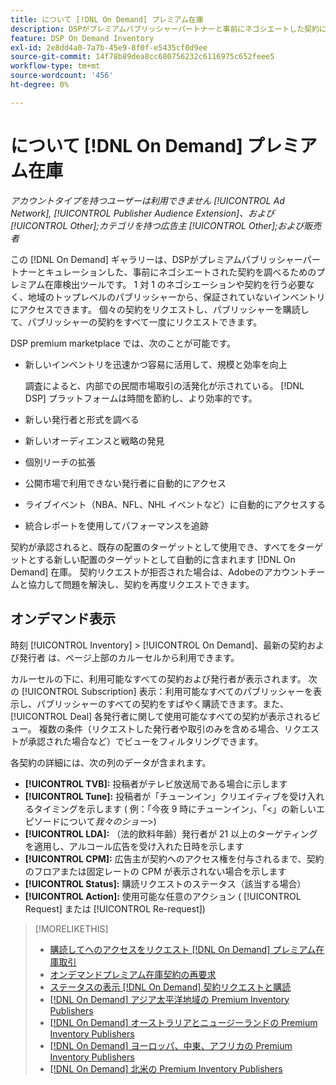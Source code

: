 ```yaml
---
title: について [!DNL On Demand] プレミアム在庫
description: DSPがプレミアムパブリッシャーパートナーと事前にネゴシエートした契約について説明します。
feature: DSP On Demand Inventory
exl-id: 2e8dd4a0-7a7b-45e9-8f0f-e5435cf0d9ee
source-git-commit: 14f78b89dea8cc680756232c6116975c652feee5
workflow-type: tm+mt
source-wordcount: '456'
ht-degree: 0%

---
```


# について [!DNL On Demand] プレミアム在庫

*アカウントタイプを持つユーザーは利用できません [!UICONTROL Ad Network], [!UICONTROL Publisher Audience Extension]、および [!UICONTROL Other];カテゴリを持つ広告主 [!UICONTROL Other];および販売者*

この [!DNL On Demand] ギャラリーは、DSPがプレミアムパブリッシャーパートナーとキュレーションした、事前にネゴシエートされた契約を調べるためのプレミアム在庫検出ツールです。 1 対 1 のネゴシエーションや契約を行う必要なく、地域のトップレベルのパブリッシャーから、保証されていないインベントリにアクセスできます。 個々の契約をリクエストし、パブリッシャーを購読して、パブリッシャーの契約をすべて一度にリクエストできます。

DSP premium marketplace では、次のことが可能です。

* 新しいインベントリを迅速かつ容易に活用して、規模と効率を向上

   調査によると、内部での民間市場取引の活発化が示されている。 [!DNL DSP] プラットフォームは時間を節約し、より効率的です。

* 新しい発行者と形式を調べる

* 新しいオーディエンスと戦略の発見

* 個別リーチの拡張

* 公開市場で利用できない発行者に自動的にアクセス

* ライブイベント（NBA、NFL、NHL イベントなど）に自動的にアクセスする

* 統合レポートを使用してパフォーマンスを追跡

契約が承認されると、既存の配置のターゲットとして使用でき、すべてをターゲットとする新しい配置のターゲットとして自動的に含まれます [!DNL On Demand] 在庫。 契約リクエストが拒否された場合は、Adobeのアカウントチームと協力して問題を解決し、契約を再度リクエストできます。

## オンデマンド表示

時刻 [!UICONTROL Inventory] > [!UICONTROL On Demand]、最新の契約および発行者 <!-- how recent? --> は、ページ上部のカルーセルから利用できます。

カルーセルの下に、利用可能なすべての契約および発行者が表示されます。 次の [!UICONTROL Subscription] 表示：利用可能なすべてのパブリッシャーを表示し、パブリッシャーのすべての契約をすばやく購読できます。また、 [!UICONTROL Deal] 各発行者に関して使用可能なすべての契約が表示されるビュー。 複数の条件（リクエストした発行者や取引のみを含める場合、リクエストが承認された場合など）でビューをフィルタリングできます。

各契約の詳細には、次の列のデータが含まれます。

* **[!UICONTROL TVB]:** 投稿者がテレビ放送局である場合に示します
* **[!UICONTROL Tune]:** 投稿者が「チューンイン」クリエイティブを受け入れるタイミングを示します ( 例：「今夜 9 時にチューンイン」、「&lt;」の新しいエピソードについて&#x200B;*我々のショー*\>)
* **[!UICONTROL LDA]:** （法的飲料年齢）発行者が 21 以上のターゲティングを適用し、アルコール広告を受け入れた日時を示します
* **[!UICONTROL CPM]:** 広告主が契約へのアクセス権を付与されるまで、契約のフロアまたは固定レートの CPM が表示されない場合を示します
* **[!UICONTROL Status]:** 購読リクエストのステータス（該当する場合）
* **[!UICONTROL Action]:** 使用可能な任意のアクション ( [!UICONTROL Request] または [!UICONTROL Re-request])

>[!MORELIKETHIS]
>
>* [購読してへのアクセスをリクエスト [!DNL On Demand] プレミアム在庫取引](on-demand-inventory-subscribe.md)
>* [オンデマンドプレミアム在庫契約の再要求](on-demand-inventory-rerequest.md)
>* [ステータスの表示 [!DNL On Demand] 契約リクエストと購読](on-demand-inventory-view-status.md)
>* [[!DNL On Demand] アジア太平洋地域の Premium Inventory Publishers](on-demand-inventory-publishers-apac.md)
>* [[!DNL On Demand] オーストラリアとニュージーランドの Premium Inventory Publishers](on-demand-inventory-publishers-anz.md)
>* [[!DNL On Demand] ヨーロッパ、中東、アフリカの Premium Inventory Publishers](on-demand-inventory-publishers-emea.md)
>* [[!DNL On Demand] 北米の Premium Inventory Publishers](on-demand-inventory-publishers-na.md)

